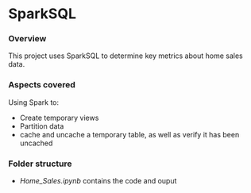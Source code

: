 # SparkSQL

### Overview
This project uses SparkSQL to determine key metrics about home sales data.

### Aspects covered
Using Spark to:
 - Create temporary views
 - Partition data
 - cache and uncache a temporary table, as well as verify it has been uncached

 ### Folder structure
- *Home_Sales.ipynb* contains the code and ouput


